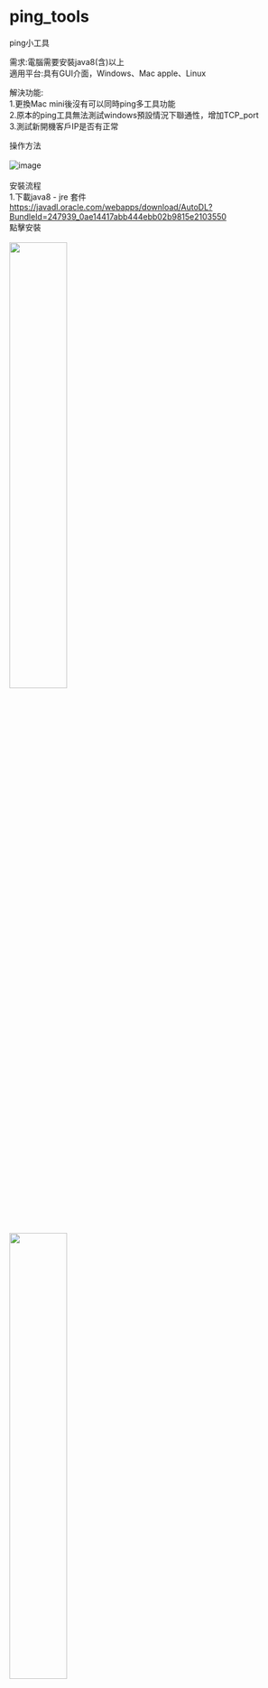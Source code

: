 # ping_tools
ping小工具

需求:電腦需要安裝java8(含)以上<br>
適用平台:具有GUI介面，Windows、Mac apple、Linux<br>

解決功能:<br>
1.更換Mac mini後沒有可以同時ping多工具功能<br>
2.原本的ping工具無法測試windows預設情況下聯通性，增加TCP_port<br>
3.測試新開機客戶IP是否有正常<br>

操作方法<br>
<br>![image](https://github.com/tim-ke/ping_tools/assets/49004331/728c81e3-fbfc-4f02-ab67-c9ae041c9d84)
<br><br>
安裝流程<br>
1.下載java8 - jre 套件<br>
https://javadl.oracle.com/webapps/download/AutoDL?BundleId=247939_0ae14417abb444ebb02b9815e2103550<br>
點擊安裝<br>
<br><img src="https://github.com/tim-ke/ping_tools/assets/49004331/216eda51-b160-4e21-a128-ad1443409822" style="width:45%;">
<br><img src="https://github.com/tim-ke/ping_tools/assets/49004331/ea04dc19-9bce-4f89-a54e-36e47bec3231" style="width:45%;">


2.下載ping 小工具<br>
https://drive.google.com/drive/folders/1pwV5NcFFNKSlE8GEOTLkIpk7xVUOAXZe<br>

3.點擊右鍵開啟應用程式，(第一次開啟需用按右鍵，之後雙擊左鍵即可開啟)<br>

<br><img src="https://github.com/tim-ke/ping_tools/assets/49004331/e49b614c-8e33-47de-b6f2-e3f52ec8caa8" style="width:45%;">

4.選擇測試IP的協定，點擊測試<br>

<br><img src="https://github.com/tim-ke/ping_tools/assets/49004331/b7c0aa50-683e-48f4-9ca7-0ed27235b35e" style="width:45%;">



